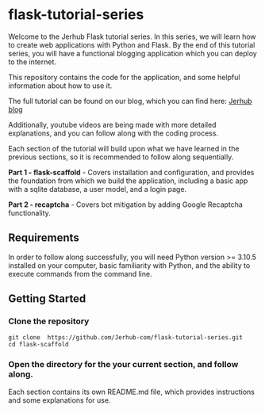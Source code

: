 # flask-tutorial-series
Welcome to the Jerhub Flask tutorial series. In this series, we will learn how
to create web applications with Python and Flask. By the end of this tutorial
series, you will have a functional blogging application which you can deploy
to the internet.


This repository contains the code for the application, and some helpful
information about how to use it.


The full tutorial can be found on our blog, which you can find here:
[Jerhub blog](https://jerhub/blog)


Additionally, youtube videos are being made with more detailed explanations,
and you can follow along with the coding process.


Each section of the tutorial will build upon what we have learned in the
previous sections, so it is recommended to follow along sequentially.


**Part 1 - flask-scaffold** - Covers installation and configuration, and
provides the foundation from which we build the application, including a basic
app with a sqlite database, a user model, and a login page.


**Part 2 - recaptcha** - Covers bot mitigation by adding Google Recaptcha
functionality.

## Requirements
In order to follow along successfully, you will need Python version >= 3.10.5
installed on your computer, basic familiarity with Python, and the ability to
execute commands from the command line.

## Getting Started

### Clone the repository
```
git clone  https://github.com/Jerhub-com/flask-tutorial-series.git
cd flask-scaffold
```

### Open the directory for the your current section, and follow along.
Each section contains its own README.md file, which provides instructions and
some explanations for use.
